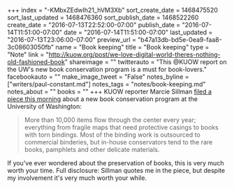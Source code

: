 +++
index = "-KMbxZEdwIh21_hVM3Xb"
sort_create_date = 1468475520
sort_last_updated = 1468476360
sort_publish_date = 1468522260
create_date = "2016-07-13T22:52:00-07:00"
publish_date = "2016-07-14T11:51:00-07:00"
date = "2016-07-14T11:51:00-07:00"
last_updated = "2016-07-13T23:06:00-07:00"
preview_url = "b47a13db-bd5e-0ea9-faa8-3c08603050fb"
name = "Book keeping"
title = "Book keeping"
type = "Note"
link = "http://kuow.org/post/we-love-digital-world-theres-nothing-old-fashioned-book"
shareimage = ""
twitterauto = "This @KUOW report on the UW's new book conservation program is a must for book-lovers."
facebookauto = ""
make_image_tweet = "False"
notes_byline = ["writers/paul-constant.md"]
notes_tags = "notes/book-keeping.md"
notes_about = ""
books = ""
+++
KUOW reporter Marcie Sillman [filed a piece this morning](http://kuow.org/post/we-love-digital-world-theres-nothing-old-fashioned-book) about a new book conservation program at the University of Washington:

<blockquote>More than 10,000 items flow through the center every year; everything from fragile maps that need protective casings to books with torn bindings. Most of the binding work is outsourced to commercial binderies, but in-house conservators tend to the rare books, pamphlets and other delicate materials.</blockquote>

If you've ever wondered about the preservation of books, this is very much worth your time. Full disclosure: Sillman quotes me in the piece, but despite my involvement it's very much worth your while.